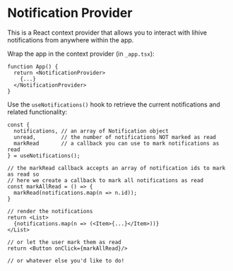 # Notification Provider

This is a React context provider that allows you to interact with lihive
notifications from anywhere within the app.

Wrap the app in the context provider (in `_app.tsx`):

```tsx
function App() {
  return <NotificationProvider>
    {...}
  </NotificationProvider>
}
```

Use the `useNotifications()` hook to retrieve the current notifications and
related functionality:

```tsx
const { 
  notifications, // an array of Notification object
  unread,        // the number of notifications NOT marked as read
  markRead       // a callback you can use to mark notifications as read
} = useNotifications();

// the markRead callback accepts an array of notification ids to mark as read so
// here we create a callback to mark all notifications as read
const markAllRead = () => {
  markRead(notifications.map(n => n.id));
}

// render the notifications
return <List>
  {notifications.map(n => (<Item>{...}</Item>))}
</List>

// or let the user mark them as read
return <Button onClick={markAllRead}/>

// or whatever else you'd like to do!
```